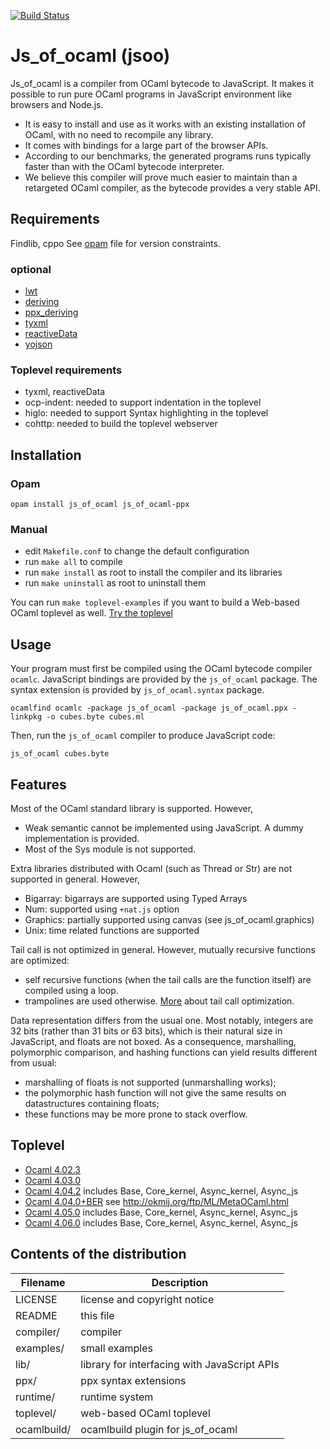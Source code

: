 [![Build Status](https://travis-ci.org/ocsigen/js_of_ocaml.svg?branch=master)](https://travis-ci.org/ocsigen/js_of_ocaml)

# Js_of_ocaml (jsoo)

Js_of_ocaml is a compiler from OCaml bytecode to JavaScript. It makes
it possible to run pure OCaml programs in JavaScript environment
like browsers and Node.js.
  * It is easy to install and use as it works with an existing
    installation of OCaml, with no need to recompile any library.
  * It comes with bindings for a large part of the browser APIs.
  * According to our benchmarks, the generated programs runs typically
    faster than with the OCaml bytecode interpreter.
  * We believe this compiler will prove much easier to maintain than a
    retargeted OCaml compiler, as the bytecode provides a very stable
    API.

## Requirements
  Findlib, cppo
  See [opam](https://github.com/ocsigen/js_of_ocaml/blob/master/js_of_ocaml-compiler.opam) file for version constraints.

### optional
  * [lwt](https://github.com/ocsigen/lwt)
  * [deriving](https://github.com/ocsigen/deriving)
  * [ppx_deriving](https://github.com/whitequark/ppx_deriving)
  * [tyxml](https://github.com/ocsigen/tyxml)
  * [reactiveData](https://github.com/ocsigen/reactiveData)
  * [yojson](https://github.com/mjambon/yojson)

### Toplevel requirements
 * tyxml, reactiveData
 * ocp-indent: needed to support indentation in the toplevel
 * higlo: needed to support Syntax highlighting in the toplevel
 * cohttp: needed to build the toplevel webserver

## Installation

### Opam
```
opam install js_of_ocaml js_of_ocaml-ppx
```

### Manual
  * edit `Makefile.conf` to change the default configuration
  * run `make all` to compile
  * run `make install` as root to install the compiler
    and its libraries
  * run `make uninstall` as root to uninstall them

You can run `make toplevel-examples` if you want to build a Web-based OCaml
toplevel as well. [Try the toplevel](http://ocsigen.github.io/js_of_ocaml/)

## Usage

Your program must first be compiled using the OCaml bytecode compiler
`ocamlc`. JavaScript bindings are provided by the `js_of_ocaml` package.
The syntax extension is provided by `js_of_ocaml.syntax` package.

```
ocamlfind ocamlc -package js_of_ocaml -package js_of_ocaml.ppx -linkpkg -o cubes.byte cubes.ml
```

Then, run the `js_of_ocaml` compiler to produce JavaScript code:

```
js_of_ocaml cubes.byte
```

## Features

Most of the OCaml standard library is supported. However,
  * Weak semantic cannot be implemented using JavaScript.
    A dummy implementation is provided.
  * Most of the Sys module is not supported.

Extra libraries distributed with Ocaml (such as Thread or Str) are not
supported in general. However,
  * Bigarray: bigarrays are supported using Typed Arrays
  * Num: supported using `+nat.js` option
  * Graphics: partially supported using canvas (see js_of_ocaml.graphics)
  * Unix: time related functions are supported

Tail call is not optimized in general. However, mutually recursive
functions are optimized:
  * self recursive functions (when the tail calls are the function itself) are
    compiled using a loop.
  * trampolines are used otherwise.
[More](http://ocsigen.org/js_of_ocaml/dev/manual/tailcall) about tail call optimization.

Data representation differs from the usual one.  Most notably,
integers are 32 bits (rather than 31 bits or 63 bits), which is their
natural size in JavaScript, and floats are not boxed.  As a
consequence, marshalling, polymorphic comparison, and hashing
functions can yield results different from usual:
  * marshalling of floats is not supported (unmarshalling works);
  * the polymorphic hash function will not give the same results on
    datastructures containing floats;
  * these functions may be more prone to stack overflow.

## Toplevel
  * [Ocaml 4.02.3](http://ocsigen.github.io/js_of_ocaml/toplevel.html#version=4.02.3)
  * [Ocaml 4.03.0](http://ocsigen.github.io/js_of_ocaml/toplevel.html#version=4.03.0)
  * [Ocaml 4.04.2](http://ocsigen.github.io/js_of_ocaml/toplevel.html#version=4.04.2) includes Base, Core_kernel, Async_kernel, Async_js
  * [Ocaml 4.04.0+BER](http://ocsigen.github.io/js_of_ocaml/toplevel.html#version=4.04.0+BER) see http://okmij.org/ftp/ML/MetaOCaml.html
  * [Ocaml 4.05.0](http://ocsigen.github.io/js_of_ocaml/toplevel.html#version=4.05.0) includes Base, Core_kernel, Async_kernel, Async_js
  * [Ocaml 4.06.0](http://ocsigen.github.io/js_of_ocaml/toplevel.html#version=4.06.0) includes Base, Core_kernel, Async_kernel, Async_js

## Contents of the distribution
| Filename    | Description                                  |
|-----------  |----------------------------------------------|
| LICENSE     | license and copyright notice                 |
| README      | this file                                    |
| compiler/   | compiler                                     |
| examples/   | small examples                               |
| lib/        | library for interfacing with JavaScript APIs |
| ppx/        | ppx syntax extensions                        |
| runtime/    | runtime system                               |
| toplevel/   | web-based OCaml toplevel                     |
| ocamlbuild/ | ocamlbuild plugin for js_of_ocaml            |
